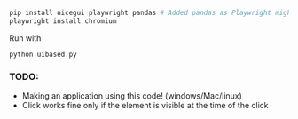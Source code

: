 ```bash
pip install nicegui playwright pandas # Added pandas as Playwright might need it
playwright install chromium 
```

Run with 

`python uibased.py`

### TODO:

- Making an application using this code! (windows/Mac/linux)
- Click works fine only if the element is visible at the time of the click